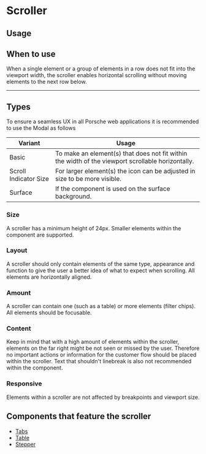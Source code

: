 # Scroller

<TableOfContents></TableOfContents>

## Usage

## When to use

When a single element or a group of elements in a row does not fit into the viewport width, the scroller enables
horizontal scrolling without moving elements to the next row below.

---

## Types

To ensure a seamless UX in all Porsche web applications it is recommended to use the Modal as follows

| Variant               | Usage                                                                             |
| --------------------- | --------------------------------------------------------------------------------- |
| Basic                 | To make an element(s) that does not fit within the width of the viewport scrollable horizontally.|
| Scroll Indicator Size | For larger element(s) the icon can be adjusted in size to be more visible.        |
| Surface               | If the component is used on the surface background.                               |

### Size

A scroller has a minimum height of 24px. Smaller elements within the component are supported.

### Layout

A scroller should only contain elements of the same type, appearance and function to give the user a better idea of
what to expect when scrolling. All elements are horizontally aligned.

### Amount

A scroller can contain one (such as a table) or more elements (filter chips). All elements should be focusable.

### Content

Keep in mind that with a high amount of elements within the scroller, elements on the far right might be not seen or
missed by the user. Therefore no important actions or information for the customer flow should be placed within the
scroller. Text that shouldn't linebreak is also not recommended within the component.

### Responsive

Elements within a scroller are not affected by breakpoints and viewport size.

## Components that feature the scroller

- [Tabs](components/tabs)
- [Table](components/table)
- [Stepper](components/stepper-horizontal)
